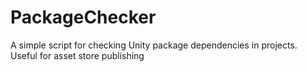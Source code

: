 # PackageChecker
A simple script for checking Unity package dependencies in projects. Useful for asset store publishing
